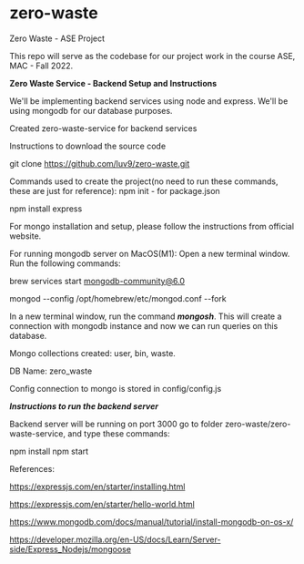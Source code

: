 # zero-waste

Zero Waste - ASE Project

This repo will serve as the codebase for our project work in the course ASE, MAC - Fall 2022.

**Zero Waste Service - Backend Setup and Instructions**

We'll be implementing backend services using node and express. We'll be using mongodb for our database purposes.

Created zero-waste-service for backend services

Instructions to download the source code

git clone https://github.com/luv9/zero-waste.git

Commands used to create the project(no need to run these commands, these are just for reference):
npm init - for package.json

npm install express

For mongo installation and setup, please follow the instructions from official website.

For running mongodb server on MacOS(M1):
Open a new terminal window. Run the following commands:

brew services start mongodb-community@6.0

mongod --config /opt/homebrew/etc/mongod.conf --fork

In a new terminal window, run the command **_mongosh_**. This will create a connection with mongodb instance and now we can run queries on this database.

Mongo collections created: user, bin, waste.

DB Name: zero_waste

Config connection to mongo is stored in config/config.js

**_Instructions to run the backend server_**

Backend server will be running on port 3000
go to folder zero-waste/zero-waste-service, and type these commands:

npm install
npm start

References:

https://expressjs.com/en/starter/installing.html

https://expressjs.com/en/starter/hello-world.html

https://www.mongodb.com/docs/manual/tutorial/install-mongodb-on-os-x/

https://developer.mozilla.org/en-US/docs/Learn/Server-side/Express_Nodejs/mongoose
